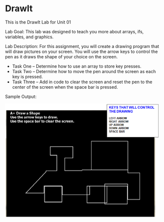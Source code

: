 # DrawIt
This is the DrawIt Lab for Unit 01

Lab Goal: This lab was designed to teach you more about arrays, ifs, variables, and graphics.

Lab Description:  For this assignment, you will create a drawing program that will draw pictures on your screen.  You will use the arrow keys to control the pen as it draws the shape of your choice on the screen.  

* Task One – Determine how to use an array to store key presses.
* Task Two – Determine how to move the pen around the screen as each key is pressed.
* Task Three – Add in code to clear the screen and reset the pen to the center of the screen when the space bar is pressed.

Sample Output:

![sample](DrawItSample.png)
